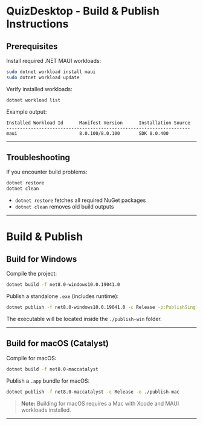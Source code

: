 # QuizDesktop - Build & Publish Instructions

## Prerequisites

Install required .NET MAUI workloads:

```bash
sudo dotnet workload install maui
sudo dotnet workload update
```

Verify installed workloads:

```bash
dotnet workload list
```

Example output:

```
Installed Workload Id      Manifest Version      Installation Source
--------------------------------------------------------------------
maui                       8.0.100/8.0.100       SDK 8.0.400
```

---

## Troubleshooting

If you encounter build problems:

```bash
dotnet restore
dotnet clean
```

* `dotnet restore` fetches all required NuGet packages
* `dotnet clean` removes old build outputs

---

# Build & Publish

## Build for Windows

Compile the project:

```bash
dotnet build -f net8.0-windows10.0.19041.0
```

Publish a standalone `.exe` (includes runtime):

```bash
dotnet publish -f net8.0-windows10.0.19041.0 -c Release -p:PublishSingleFile=true -p:SelfContained=true -o ./publish-win
```

The executable will be located inside the `./publish-win` folder.

---

## Build for macOS (Catalyst)

Compile for macOS:

```bash
dotnet build -f net8.0-maccatalyst
```

Publish a `.app` bundle for macOS:

```bash
dotnet publish -f net8.0-maccatalyst -c Release -o ./publish-mac
```

> **Note:** Building for macOS requires a Mac with Xcode and MAUI workloads installed.

---

